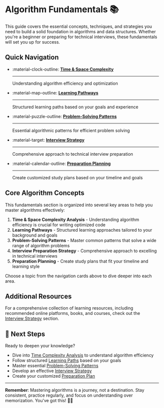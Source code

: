 # Algorithm Fundamentals 📚

This guide covers the essential concepts, techniques, and strategies you need to build a solid foundation in algorithms and data structures. Whether you're a beginner or preparing for technical interviews, these fundamentals will set you up for success.

## Quick Navigation

<div class="grid cards" markdown>

- :material-clock-outline: **[Time & Space Complexity](time-complexity.md)**

    ---

    Understanding algorithm efficiency and optimization

- :material-map-outline: **[Learning Pathways](learning-paths.md)**

    ---

    Structured learning paths based on your goals and experience

- :material-puzzle-outline: **[Problem-Solving Patterns](problem-solving-patterns.md)**

    ---

    Essential algorithmic patterns for efficient problem solving

- :material-target: **[Interview Strategy](interview-strategy.md)**

    ---

    Comprehensive approach to technical interview preparation

- :material-calendar-outline: **[Preparation Planning](preparation-planning.md)**

    ---

    Create customized study plans based on your timeline and goals

</div>

## Core Algorithm Concepts

This fundamentals section is organized into several key areas to help you master algorithms effectively:

1. **Time & Space Complexity Analysis** - Understanding algorithm efficiency is crucial for writing optimized code
2. **Learning Pathways** - Structured learning approaches tailored to your background and goals
3. **Problem-Solving Patterns** - Master common patterns that solve a wide range of algorithm problems
4. **Interview Preparation Strategy** - Comprehensive approach to excelling in technical interviews
5. **Preparation Planning** - Create study plans that fit your timeline and learning style

Choose a topic from the navigation cards above to dive deeper into each area.

## Additional Resources

For a comprehensive collection of learning resources, including recommended online platforms, books, and courses, check out the [Interview Strategy](interview-strategy.md#additional-resources) section.

## 🚀 Next Steps

Ready to deepen your knowledge?

- Dive into [Time Complexity Analysis](time-complexity.md) to understand algorithm efficiency
- Follow structured [Learning Paths](learning-paths.md) based on your goals
- Master essential [Problem-Solving Patterns](problem-solving-patterns.md)
- Develop an effective [Interview Strategy](interview-strategy.md)
- Create your customized [Preparation Plan](preparation-planning.md)

---

**Remember**: Mastering algorithms is a journey, not a destination. Stay consistent, practice regularly, and focus on understanding over memorization. You've got this! 🎯💪
